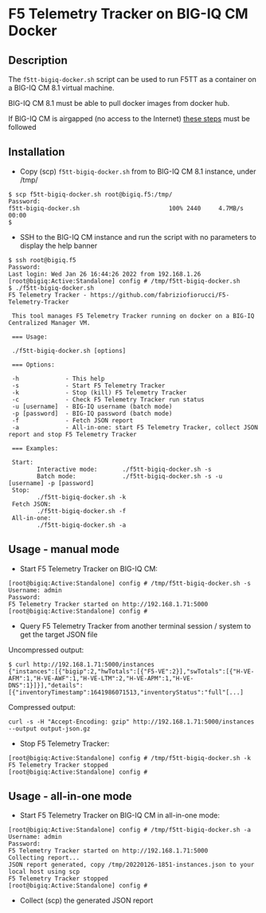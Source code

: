# F5 Telemetry Tracker on BIG-IQ CM Docker

## Description

The `f5tt-bigiq-docker.sh` script can be used to run F5TT as a container on a BIG-IQ CM 8.1 virtual machine.

BIG-IQ CM 8.1 must be able to pull docker images from docker hub.

If BIG-IQ CM is airgapped (no access to the Internet) [these steps](/contrib/bigiq-docker/AIRGAPPED.md) must be followed

## Installation

- Copy (scp) `f5tt-bigiq-docker.sh` from to BIG-IQ CM 8.1 instance, under /tmp/

```
$ scp f5tt-bigiq-docker.sh root@bigiq.f5:/tmp/
Password: 
f5tt-bigiq-docker.sh                         100% 2440     4.7MB/s   00:00    
$ 
```

- SSH to the BIG-IQ CM instance and run the script with no parameters to display the help banner

```
$ ssh root@bigiq.f5
Password: 
Last login: Wed Jan 26 16:44:26 2022 from 192.168.1.26
[root@bigiq:Active:Standalone] config # /tmp/f5tt-bigiq-docker.sh 
$ ./f5tt-bigiq-docker.sh 
F5 Telemetry Tracker - https://github.com/fabriziofiorucci/F5-Telemetry-Tracker

 This tool manages F5 Telemetry Tracker running on docker on a BIG-IQ Centralized Manager VM.

 === Usage:

 ./f5tt-bigiq-docker.sh [options]

 === Options:

 -h             - This help
 -s             - Start F5 Telemetry Tracker
 -k             - Stop (kill) F5 Telemetry Tracker
 -c             - Check F5 Telemetry Tracker run status
 -u [username]  - BIG-IQ username (batch mode)
 -p [password]  - BIG-IQ password (batch mode)
 -f             - Fetch JSON report
 -a             - All-in-one: start F5 Telemetry Tracker, collect JSON report and stop F5 Telemetry Tracker

 === Examples:

 Start:
        Interactive mode:       ./f5tt-bigiq-docker.sh -s
        Batch mode:             ./f5tt-bigiq-docker.sh -s -u [username] -p [password]
 Stop:
        ./f5tt-bigiq-docker.sh -k
 Fetch JSON:
        ./f5tt-bigiq-docker.sh -f
 All-in-one:
        ./f5tt-bigiq-docker.sh -a
```

## Usage - manual mode

- Start F5 Telemetry Tracker on BIG-IQ CM:

```
[root@bigiq:Active:Standalone] config # /tmp/f5tt-bigiq-docker.sh -s
Username: admin
Password: 
F5 Telemetry Tracker started on http://192.168.1.71:5000
[root@bigiq:Active:Standalone] config # 
```

- Query F5 Telemetry Tracker from another terminal session / system to get the target JSON file

Uncompressed output:

```
$ curl http://192.168.1.71:5000/instances
{"instances":[{"bigip":2,"hwTotals":[{"F5-VE":2}],"swTotals":[{"H-VE-AFM":1,"H-VE-AWF":1,"H-VE-LTM":2,"H-VE-APM":1,"H-VE-DNS":1}]}],"details":[{"inventoryTimestamp":1641986071513,"inventoryStatus":"full"[...]
```

Compressed output:

```
curl -s -H "Accept-Encoding: gzip" http://192.168.1.71:5000/instances --output output-json.gz
```

- Stop F5 Telemetry Tracker:

```
[root@bigiq:Active:Standalone] config # /tmp/f5tt-bigiq-docker.sh -k
F5 Telemetry Tracker stopped
[root@bigiq:Active:Standalone] config # 
```

## Usage - all-in-one mode

- Start F5 Telemetry Tracker on BIG-IQ CM in all-in-one mode:

```
[root@bigiq:Active:Standalone] config # /tmp/f5tt-bigiq-docker.sh -a
Username: admin
Password: 
F5 Telemetry Tracker started on http://192.168.1.71:5000
Collecting report...
JSON report generated, copy /tmp/20220126-1851-instances.json to your local host using scp
F5 Telemetry Tracker stopped
[root@bigiq:Active:Standalone] config #
```

- Collect (scp) the generated JSON report
